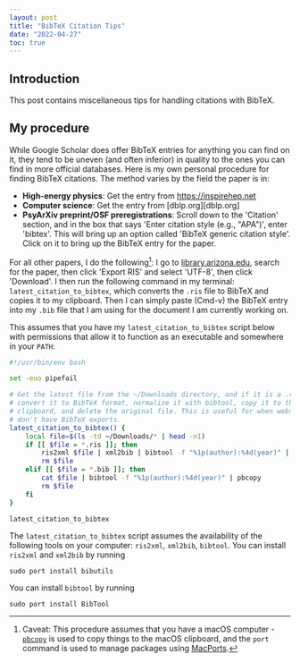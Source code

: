 ```yaml
---
layout: post
title: "BibTeX Citation Tips"
date: "2022-04-27"
toc: true
---
```


Introduction
------------

This post contains miscellaneous tips for handling citations with BibTeX.

My procedure
------------

While Google Scholar does offer BibTeX entries for anything you can find on it,
they tend to be uneven (and often inferior) in quality to the ones you can find
in more official databases. Here is my own personal procedure for finding
BibTeX citations. The method varies by the field the paper is in:

- **High-energy physics**: Get the entry from https://inspirehep.net
- **Computer science**: Get the entry from [dblp.org][dblp.org]
- **PsyArXiv preprint/OSF preregistrations**: Scroll down to the 'Citation'
  section, and in the box that says 'Enter citation style (e.g., "APA")', enter
  'bibtex'. This will bring up an option called 'BibTeX generic citation
  style'. Click on it to bring up the BibTeX entry for the paper.

For all other papers, I do the following[^caveat]: I go to
[library.arizona.edu](library.arizona.edu), search for the paper, then click
'Export RIS' and select 'UTF-8', then click 'Download'.  I then run the
following command in my terminal: `latest_citation_to_bibtex`, which converts
the `.ris` file to BibTeX and copies it to my clipboard. Then I can simply
paste (Cmd-v) the BibTeX entry into my `.bib` file that I am using for the
document I am currently working on.

This assumes that you have my
`latest_citation_to_bibtex` script below with permissions that allow it to
function as an executable and somewhere in your `PATH`:

```bash
#!/usr/bin/env bash

set -euo pipefail

# Get the latest file from the ~/Downloads directory, and if it is a .ris file,
# convert it to BibTeX format, normalize it with bibtool, copy it to the
# clipboard, and delete the original file. This is useful for when websites
# don't have BibTeX exports.
latest_citation_to_bibtex() {
    local file=$(ls -td ~/Downloads/* | head -n1)
    if [[ $file = *.ris ]]; then
        ris2xml $file | xml2bib | bibtool -f "%1p(author):%4d(year)" | pbcopy
        rm $file
    elif [[ $file = *.bib ]]; then
        cat $file | bibtool -f "%1p(author):%4d(year)" | pbcopy
        rm $file
    fi
}

latest_citation_to_bibtex
```

The `latest_citation_to_bibtex` script assumes the availability of the
following tools on your computer: `ris2xml`, `xml2bib`, `bibtool`. You can
install `ris2xml` and `xml2bib` by running

```
sudo port install bibutils
```

You can install `bibtool` by running

```
sudo port install BibTool
````

[^caveat]: Caveat: This procedure assumes that you have a macOS computer -
[`pbcopy`](https://ss64.com/osx/pbcopy.html) is used to copy things to the
macOS clipboard, and the `port` command is used to manage packages using
[MacPorts](https://www.macports.org).
